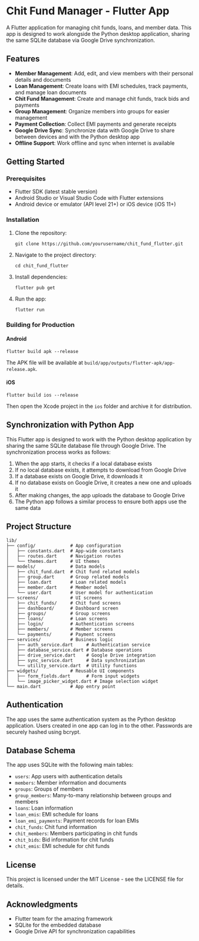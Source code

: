 # Chit Fund Manager - Flutter App

A Flutter application for managing chit funds, loans, and member data. This app is designed to work alongside the Python desktop application, sharing the same SQLite database via Google Drive synchronization.

## Features

- **Member Management**: Add, edit, and view members with their personal details and documents
- **Loan Management**: Create loans with EMI schedules, track payments, and manage loan documents
- **Chit Fund Management**: Create and manage chit funds, track bids and payments
- **Group Management**: Organize members into groups for easier management
- **Payment Collection**: Collect EMI payments and generate receipts
- **Google Drive Sync**: Synchronize data with Google Drive to share between devices and with the Python desktop app
- **Offline Support**: Work offline and sync when internet is available

## Getting Started

### Prerequisites

- Flutter SDK (latest stable version)
- Android Studio or Visual Studio Code with Flutter extensions
- Android device or emulator (API level 21+) or iOS device (iOS 11+)

### Installation

1. Clone the repository:
   ```
   git clone https://github.com/yourusername/chit_fund_flutter.git
   ```

2. Navigate to the project directory:
   ```
   cd chit_fund_flutter
   ```

3. Install dependencies:
   ```
   flutter pub get
   ```

4. Run the app:
   ```
   flutter run
   ```

### Building for Production

#### Android

```
flutter build apk --release
```

The APK file will be available at `build/app/outputs/flutter-apk/app-release.apk`.

#### iOS

```
flutter build ios --release
```

Then open the Xcode project in the `ios` folder and archive it for distribution.

## Synchronization with Python App

This Flutter app is designed to work with the Python desktop application by sharing the same SQLite database file through Google Drive. The synchronization process works as follows:

1. When the app starts, it checks if a local database exists
2. If no local database exists, it attempts to download from Google Drive
3. If a database exists on Google Drive, it downloads it
4. If no database exists on Google Drive, it creates a new one and uploads it
5. After making changes, the app uploads the database to Google Drive
6. The Python app follows a similar process to ensure both apps use the same data

## Project Structure

```
lib/
├── config/             # App configuration
│   ├── constants.dart  # App-wide constants
│   ├── routes.dart     # Navigation routes
│   └── themes.dart     # UI themes
├── models/             # Data models
│   ├── chit_fund.dart  # Chit fund related models
│   ├── group.dart      # Group related models
│   ├── loan.dart       # Loan related models
│   ├── member.dart     # Member model
│   └── user.dart       # User model for authentication
├── screens/            # UI screens
│   ├── chit_funds/     # Chit fund screens
│   ├── dashboard/      # Dashboard screen
│   ├── groups/         # Group screens
│   ├── loans/          # Loan screens
│   ├── login/          # Authentication screens
│   ├── members/        # Member screens
│   └── payments/       # Payment screens
├── services/           # Business logic
│   ├── auth_service.dart     # Authentication service
│   ├── database_service.dart # Database operations
│   ├── drive_service.dart    # Google Drive integration
│   ├── sync_service.dart     # Data synchronization
│   └── utility_service.dart  # Utility functions
├── widgets/            # Reusable UI components
│   ├── form_fields.dart      # Form input widgets
│   └── image_picker_widget.dart # Image selection widget
└── main.dart           # App entry point
```

## Authentication

The app uses the same authentication system as the Python desktop application. Users created in one app can log in to the other. Passwords are securely hashed using bcrypt.

## Database Schema

The app uses SQLite with the following main tables:

- `users`: App users with authentication details
- `members`: Member information and documents
- `groups`: Groups of members
- `group_members`: Many-to-many relationship between groups and members
- `loans`: Loan information
- `loan_emis`: EMI schedule for loans
- `loan_emi_payments`: Payment records for loan EMIs
- `chit_funds`: Chit fund information
- `chit_members`: Members participating in chit funds
- `chit_bids`: Bid information for chit funds
- `chit_emis`: EMI schedule for chit funds

## License

This project is licensed under the MIT License - see the LICENSE file for details.

## Acknowledgments

- Flutter team for the amazing framework
- SQLite for the embedded database
- Google Drive API for synchronization capabilities
